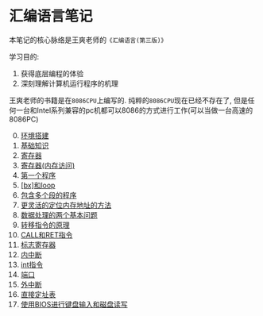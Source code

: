 # 汇编语言笔记

本笔记的核心脉络是王爽老师的`《汇编语言(第三版)》`

学习目的:
1. 获得底层编程的体验
2. 深刻理解计算机运行程序的机理

王爽老师的书籍是在`8086CPU`上编写的. 纯粹的`8086CPU`现在已经不存在了, 但是任何一台和Intel系列兼容的pc机都可以8086的方式进行工作(可以当做一台高速的8086PC)

0. [环境搭建](./doc/00-环境搭建.md)
1. [基础知识](./doc/01-基础知识.md)
2. [寄存器](./doc/02-寄存器.md)
3. [寄存器(内存访问)](./doc/03-寄存器(内存访问).md)
4. [第一个程序](./doc/04-第一个程序.md)
5. [[bx]和loop](./doc/05-[bx]和loop.md)
6. [包含多个段的程序](./doc/06-包含多个段的程序.md)
7. [更灵活的定位内存地址的方法](./doc/07-更灵活的定位内存地址的方法.md)
8. [数据处理的两个基本问题](./doc/08-数据处理的两个基本问题.md)
9. [转移指令的原理](./doc/09-转移指令的原理.md)
10. [CALL和RET指令](./doc/10-CALL和RET指令.md)
11. [标志寄存器](./doc/11-标志寄存器.md)
12. [内中断](./doc/12-内中断.md)
13. [int指令](./doc/13-int指令.md)
14. [端口](./doc/14-端口.md)
15. [外中断](./doc/15-外中断.md)
16. [直接定址表](./doc/16-直接定址表.md)
17. [使用BIOS进行键盘输入和磁盘读写](./doc/17-使用BIOS进行键盘输入和磁盘读写.md)
